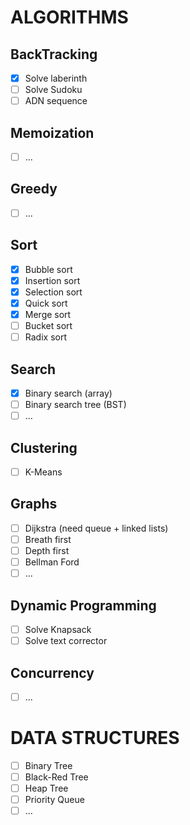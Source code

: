 # ALGORITHMS
## BackTracking
- [x] Solve laberinth
- [ ] Solve Sudoku
- [ ] ADN sequence

## Memoization
- [ ] ...

## Greedy
- [ ] ...

## Sort
- [x] Bubble sort
- [x] Insertion sort
- [x] Selection sort
- [x] Quick sort
- [x] Merge sort
- [ ] Bucket sort
- [ ] Radix sort

## Search
- [x] Binary search (array)
- [ ] Binary search tree (BST)
- [ ] ...

## Clustering
- [ ] K-Means

## Graphs
- [ ] Dijkstra (need queue + linked lists)
- [ ] Breath first
- [ ] Depth first
- [ ] Bellman Ford
- [ ] ...

## Dynamic Programming
- [ ] Solve Knapsack
- [ ] Solve text corrector

## Concurrency
- [ ] ...

# DATA STRUCTURES
- [ ] Binary Tree
- [ ] Black-Red Tree
- [ ] Heap Tree
- [ ] Priority Queue
- [ ] ...
